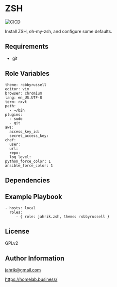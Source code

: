 # ZSH

[![CICD](https://github.com/jahrik/ansible-zsh/actions/workflows/cicd.yml/badge.svg)](https://github.com/jahrik/ansible-zsh/actions/workflows/cicd.yml)

Install ZSH, oh-my-zsh, and configure some defaults.

## Requirements

- git

## Role Variables

    theme: robbyrussell
    editor: vim
    browser: chromium
    lang: en_US.UTF-8
    term: rxvt
    path:
      - ~/bin
    plugins:
      - sudo
      - git
    aws:
      access_key_id:
      secret_access_key:
    chef:
      user:
      url:
      repo:
      log_level:
    python_force_color: 1
    ansible_force_color: 1

## Dependencies

## Example Playbook

    - hosts: local
      roles:
         - { role: jahrik.zsh, theme: robbyrussell }

## License

GPLv2

## Author Information

jahrik@gmail.com

https://homelab.business/
